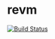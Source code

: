 # revm

[![Build Status](https://travis-ci.com/james9909/revm.svg?branch=master)](https://travis-ci.com/james9909/revm)
